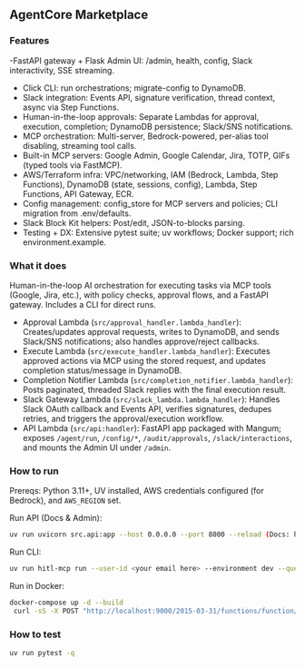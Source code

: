 ## AgentCore Marketplace

### Features

-FastAPI gateway + Flask Admin UI: /admin, health, config, Slack interactivity, SSE streaming.
- Click CLI: run orchestrations; migrate-config to DynamoDB.
- Slack integration: Events API, signature verification, thread context, async via Step Functions.
- Human-in-the-loop approvals: Separate Lambdas for approval, execution, completion; DynamoDB persistence; Slack/SNS notifications.
- MCP orchestration: Multi-server, Bedrock-powered, per-alias tool disabling, streaming tool calls.
- Built-in MCP servers: Google Admin, Google Calendar, Jira, TOTP, GIFs (typed tools via FastMCP).
- AWS/Terraform infra: VPC/networking, IAM (Bedrock, Lambda, Step Functions), DynamoDB (state, sessions, config), Lambda, Step Functions, API Gateway, ECR.
- Config management: config_store for MCP servers and policies; CLI migration from .env/defaults.
- Slack Block Kit helpers: Post/edit, JSON-to-blocks parsing.
- Testing + DX: Extensive pytest suite; uv workflows; Docker support; rich environment.example.

### What it does

Human-in-the-loop AI orchestration for executing tasks via MCP tools (Google, Jira, etc.), with policy checks, approval flows, and a FastAPI gateway. Includes a CLI for direct runs.

- Approval Lambda (`src/approval_handler.lambda_handler`): Creates/updates approval requests, writes to DynamoDB, and sends Slack/SNS notifications; also handles approve/reject callbacks.
- Execute Lambda (`src/execute_handler.lambda_handler`): Executes approved actions via MCP using the stored request, and updates completion status/message in DynamoDB.
- Completion Notifier Lambda (`src/completion_notifier.lambda_handler`): Posts paginated, threaded Slack replies with the final execution result.
- Slack Gateway Lambda (`src/slack_lambda.lambda_handler`): Handles Slack OAuth callback and Events API, verifies signatures, dedupes retries, and triggers the approval/execution workflow.
- API Lambda (`src/api:handler`): FastAPI app packaged with Mangum; exposes `/agent/run`, `/config/*`, `/audit/approvals`, `/slack/interactions`, and mounts the Admin UI under `/admin`.

### How to run

Prereqs: Python 3.11+, UV installed, AWS credentials configured (for Bedrock), and `AWS_REGION` set.

Run API (Docs & Admin): 
```bash
uv run uvicorn src.api:app --host 0.0.0.0 --port 8000 --reload (Docs: http://localhost:8000/docs, Admin: http://localhost:8000/admin)
```
Run CLI: 
```bash
uv run hitl-mcp run --user-id <your email here> --environment dev --query "<your query here>"
```
Run in Docker:
```bash
docker-compose up -d --build
 curl -sS -X POST "http://localhost:9000/2015-03-31/functions/function/invocations" -H "Content-Type: application/json" -d '{"request_id":"02d6b735f14fde47d7f0c5896031c238db719793b3f2d0e2b23e0daf5cb63e76"}'
```
### How to test

```bash
uv run pytest -q
```
